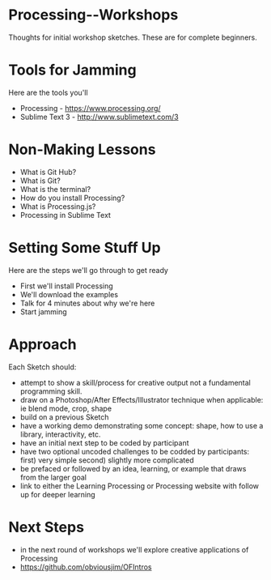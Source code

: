 Processing--Workshops
=====================

Thoughts for initial workshop sketches. These are for complete beginners.

Tools for Jamming
=====================

Here are the tools you'll

* Processing - https://www.processing.org/
* Sublime Text 3 - http://www.sublimetext.com/3

Non-Making Lessons
=====================

* What is Git Hub?
* What is Git?
* What is the terminal?
* How do you install Processing?
* What is Processing.js?
* Processing in Sublime Text

Setting Some Stuff Up
=====================

Here are the steps we'll go through to get ready

* First we'll install Processing
* We'll download the examples
* Talk for 4 minutes about why we're here
* Start jamming

Approach
=====================

Each Sketch should:

* attempt to show a skill/process for creative output not a fundamental programming skill.
* draw on a Photoshop/After Effects/Illustrator technique when applicable: ie blend mode, crop, shape
* build on a previous Sketch
* have a working demo demonstrating some concept: shape, how to use a library, interactivity, etc.
* have an initial next step to be coded by participant
* have two optional uncoded challenges to be codded by participants: first) very simple second) slightly more complicated
* be prefaced or followed by an idea, learning, or example that draws from the larger goal
* link to either the Learning Processing or Processing website with follow up for deeper learning

Next Steps
=====================

* in the next round of workshops we'll explore creative applications of Processing
* https://github.com/obviousjim/OFIntros
